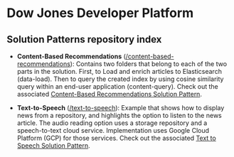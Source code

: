# Dow Jones Developer Platform

## Solution Patterns repository index

* **Content-Based Recommendations** ([/content-based-recommendations](./content-based-recommendations)): Contains two folders that belong to each of the two parts in the solution. First, to Load and enrich articles to Elasticsearch (data-load). Then to query the created index by using cosine similarity query within an end-user application (content-query). Check out the associated [Content-Based Recommendations Solution Pattern](https://developer.dowjones.com/solution-patterns/details/content-based-recommendations).

* **Text-to-Speech** ([/text-to-speech](./text-to-speech)): Example that shows how to display news from a repository, and highlights the option to listen to the news article. The audio reading option uses a storage repository and a speech-to-text cloud service. Implementation uses Google Cloud Platform (GCP) for those services. Check out the associated [Text to Speech Solution Pattern](https://developer.dowjones.com/solution-patterns/details/text-to-speech).

